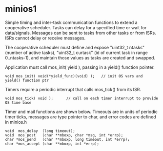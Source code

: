 # minios1

Simple timing and inter-task communication functions to extend a cooperative scheduler. Tasks can delay for a specified time or wait for data/signals. Messages can be sent to tasks from other tasks or from ISRs. ISRs cannot delay or receive messages.

The cooperative scheduler must define and expose "uint32_t ntasks" (number of active tasks), "uint32_t curtask" (id of current task in range 0..ntasks-1), and maintain those values as tasks are created and swapped.

Application must call mos_init( yield ), passing in a yield() function pointer.
  
    void mos_init( void(*yield_func)(void) );   // init OS vars and yield() function ptr

Timers require a periodic interrupt that calls mos_tick() from its ISR.

    void mos_tick( void );      // call on each timer interrupt to provide OS time base
  
Timer and mail functions are shown below. Timeouts are in units of periodic timer ticks, messages are type pointer to char, and error codes are defined in minios.h

    void  mos_delay  (long timeout);
    void  mos_post   (char **mboxp, char *msg, int *errp);
    char *mos_pend   (char **mboxp, long timeout, int *errp);
    char *mos_accept (char **mboxp, int *errp);
    
